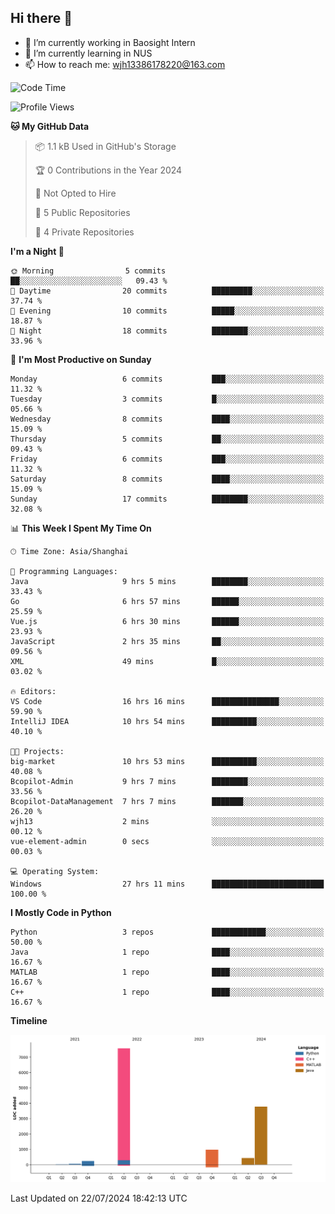 ## Hi there 👋

- 🔭 I’m currently working in Baosight Intern
- 🌱 I’m currently learning in NUS
- 📫 How to reach me: wjh13386178220@163.com


<!--START_SECTION:waka-->
![Code Time](http://img.shields.io/badge/Code%20Time-183%20hrs%2012%20mins-blue)

![Profile Views](http://img.shields.io/badge/Profile%20Views-17-blue)

**🐱 My GitHub Data** 

> 📦 1.1 kB Used in GitHub's Storage 
 > 
> 🏆 0 Contributions in the Year 2024
 > 
> 🚫 Not Opted to Hire
 > 
> 📜 5 Public Repositories 
 > 
> 🔑 4 Private Repositories 
 > 
**I'm a Night 🦉** 

```text
🌞 Morning                5 commits           ██░░░░░░░░░░░░░░░░░░░░░░░   09.43 % 
🌆 Daytime                20 commits          █████████░░░░░░░░░░░░░░░░   37.74 % 
🌃 Evening                10 commits          █████░░░░░░░░░░░░░░░░░░░░   18.87 % 
🌙 Night                  18 commits          ████████░░░░░░░░░░░░░░░░░   33.96 % 
```
📅 **I'm Most Productive on Sunday** 

```text
Monday                   6 commits           ███░░░░░░░░░░░░░░░░░░░░░░   11.32 % 
Tuesday                  3 commits           █░░░░░░░░░░░░░░░░░░░░░░░░   05.66 % 
Wednesday                8 commits           ████░░░░░░░░░░░░░░░░░░░░░   15.09 % 
Thursday                 5 commits           ██░░░░░░░░░░░░░░░░░░░░░░░   09.43 % 
Friday                   6 commits           ███░░░░░░░░░░░░░░░░░░░░░░   11.32 % 
Saturday                 8 commits           ████░░░░░░░░░░░░░░░░░░░░░   15.09 % 
Sunday                   17 commits          ████████░░░░░░░░░░░░░░░░░   32.08 % 
```


📊 **This Week I Spent My Time On** 

```text
🕑︎ Time Zone: Asia/Shanghai

💬 Programming Languages: 
Java                     9 hrs 5 mins        ████████░░░░░░░░░░░░░░░░░   33.43 % 
Go                       6 hrs 57 mins       ██████░░░░░░░░░░░░░░░░░░░   25.59 % 
Vue.js                   6 hrs 30 mins       ██████░░░░░░░░░░░░░░░░░░░   23.93 % 
JavaScript               2 hrs 35 mins       ██░░░░░░░░░░░░░░░░░░░░░░░   09.56 % 
XML                      49 mins             █░░░░░░░░░░░░░░░░░░░░░░░░   03.02 % 

🔥 Editors: 
VS Code                  16 hrs 16 mins      ███████████████░░░░░░░░░░   59.90 % 
IntelliJ IDEA            10 hrs 54 mins      ██████████░░░░░░░░░░░░░░░   40.10 % 

🐱‍💻 Projects: 
big-market               10 hrs 53 mins      ██████████░░░░░░░░░░░░░░░   40.08 % 
Bcopilot-Admin           9 hrs 7 mins        ████████░░░░░░░░░░░░░░░░░   33.56 % 
Bcopilot-DataManagement  7 hrs 7 mins        ███████░░░░░░░░░░░░░░░░░░   26.20 % 
wjh13                    2 mins              ░░░░░░░░░░░░░░░░░░░░░░░░░   00.12 % 
vue-element-admin        0 secs              ░░░░░░░░░░░░░░░░░░░░░░░░░   00.03 % 

💻 Operating System: 
Windows                  27 hrs 11 mins      █████████████████████████   100.00 % 
```

**I Mostly Code in Python** 

```text
Python                   3 repos             ████████████░░░░░░░░░░░░░   50.00 % 
Java                     1 repo              ████░░░░░░░░░░░░░░░░░░░░░   16.67 % 
MATLAB                   1 repo              ████░░░░░░░░░░░░░░░░░░░░░   16.67 % 
C++                      1 repo              ████░░░░░░░░░░░░░░░░░░░░░   16.67 % 
```



**Timeline**

![Lines of Code chart](https://raw.githubusercontent.com/wuhu-wang/wuhu-wang/main/assets/bar_graph.png)


 Last Updated on 22/07/2024 18:42:13 UTC
<!--END_SECTION:waka-->
